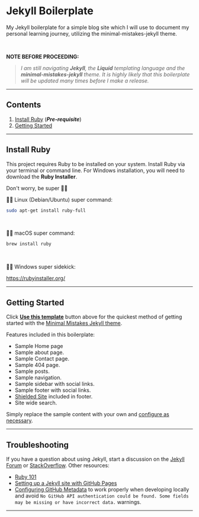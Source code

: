 # Jekyll Boilerplate
My Jekyll boilerplate for a simple blog site which I will use to document my personal learning journey, utilizing the minimal-mistakes-jekyll theme.

<br/>

**NOTE BEFORE PROCEEDING:**
> *I am still navigating **Jekyll**, the **Liquid** templating language and the **minimal-mistakes-jekyll** theme. It is highly likely that this boilerplate will be updated many times before I make a release.*

---
## Contents
1. [Install Ruby](#install-ruby) (***Pre-requisite***)
2. [Getting Started](#getting-started)
---
## Install Ruby
This project requires Ruby to be installed on your system. Install Ruby via your terminal or command line. For Windows installation, you will need to download the **Ruby Installer**.

Don't worry, be super :superhero_man:

:superhero_man: Linux (Debian/Ubuntu) super command:

```sh
sudo apt-get install ruby-full
```
<br/>

:superhero_man: macOS super command:

```sh
brew install ruby
```
<br/>

:superhero_man: Windows super sidekick:

https://rubyinstaller.org/

---
## Getting Started

Click [**Use this template**](https://github.com/gpoliko/jekyll-boilerplate/generate) button above for the quickest method of getting started with the [Minimal Mistakes Jekyll theme](https://github.com/mmistakes/minimal-mistakes).

Features included in this boilerplate:

- Sample Home page
- Sample about page.
- Sample Contact page.
- Sample 404 page.
- Sample posts.
- Sample navigation.
- Sample sidebar with social links.
- Sample footer with social links.
- [Shielded Site](https://shielded.co.nz/) included in footer.
- Site wide search.

Simply replace the sample content with your own and [configure as necessary](https://mmistakes.github.io/minimal-mistakes/docs/configuration/).

---

## Troubleshooting

If you have a question about using Jekyll, start a discussion on the [Jekyll Forum](https://talk.jekyllrb.com/) or [StackOverflow](https://stackoverflow.com/questions/tagged/jekyll). Other resources:

- [Ruby 101](https://jekyllrb.com/docs/ruby-101/)
- [Setting up a Jekyll site with GitHub Pages](https://jekyllrb.com/docs/github-pages/)
- [Configuring GitHub Metadata](https://github.com/jekyll/github-metadata/blob/master/docs/configuration.md#configuration) to work properly when developing locally and avoid `No GitHub API authentication could be found. Some fields may be missing or have incorrect data.` warnings.


---


